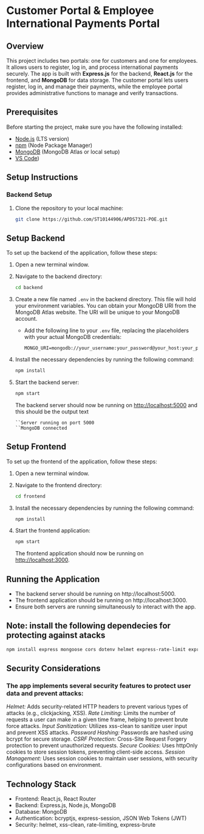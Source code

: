 # Customer Portal & Employee International Payments Portal

## Overview

This project includes two portals: one for customers and one for employees. It allows users to register, log in, and process international payments securely. The app is built with **Express.js** for the backend, **React.js** for the frontend, and **MongoDB** for data storage. The customer portal lets users register, log in, and manage their payments, while the employee portal provides administrative functions to manage and verify transactions.


## Prerequisites

Before starting the project, make sure you have the following installed:

- [Node.js](https://nodejs.org/) (LTS version)
- [npm](https://www.npmjs.com/) (Node Package Manager)
- [MongoDB](https://www.mongodb.com/) (MongoDB Atlas or local setup)
- [VS Code](https://code.visualstudio.com/))



## Setup Instructions

### Backend Setup

1. Clone the repository to your local machine:
   ```bash
   git clone https://github.com/ST10144906/APDS7321-POE.git

   
## Setup Backend

To set up the backend of the application, follow these steps:

1. Open a new terminal window.
2. Navigate to the backend directory:

   ```bash
   cd backend
   ```

3. Create a new file named `.env` in the backend directory. This file will hold your environment variables. You can obtain your MongoDB URI from the MongoDB Atlas website. The URI will be unique to your MongoDB account.

   - Add the following line to your `.env` file, replacing the placeholders with your actual MongoDB credentials:

     ```plaintext
     MONGO_URI=mongodb://your_username:your_password@your_host:your_port/your_database_name
     ```

4. Install the necessary dependencies by running the following command:

   ```bash
   npm install
   ```

5. Start the backend server:

   ```bash
   npm start
   ```

   The backend server should now be running on [http://localhost:5000](http://localhost:5000) and this should be the output text
   ```
   ``Server running on port 5000
   ``MongoDB connected
   ```

## Setup Frontend

To set up the frontend of the application, follow these steps:

1. Open a new terminal window.
2. Navigate to the frontend directory:

   ```bash
   cd frontend
   ```

3. Install the necessary dependencies by running the following command:

   ```bash
   npm install
   ```

4. Start the frontend application:

   ```bash
   npm start
   ```

   The frontend application should now be running on [http://localhost:3000](http://localhost:3000).

## Running the Application
- The backend server should be running on http://localhost:5000.
- The frontend application should be running on http://localhost:3000.
- Ensure both servers are running simultaneously to interact with the app.


## Note: install the following dependecies for protecting against atacks

```bash 
npm install express mongoose cors dotenv helmet express-rate-limit express-session xss-clean express-brute morgan bcryptjs
```

## Security Considerations
### The app implements several security features to protect user data and prevent attacks:

*Helmet:* Adds security-related HTTP headers to prevent various types of attacks (e.g., clickjacking, XSS).
*Rate Limiting:* Limits the number of requests a user can make in a given time frame, helping to prevent brute force attacks.
*Input Sanitization:* Utilizes xss-clean to sanitize user input and prevent XSS attacks.
*Password Hashing:* Passwords are hashed using bcrypt for secure storage.
*CSRF Protection:* Cross-Site Request Forgery protection to prevent unauthorized requests.
*Secure Cookies:* Uses httpOnly cookies to store session tokens, preventing client-side access.
*Session Management:* Uses session cookies to maintain user sessions, with security configurations based on environment.

## Technology Stack
- Frontend: React.js, React Router
- Backend: Express.js, Node.js, MongoDB
- Database: MongoDB
- Authentication: bcryptjs, express-session, JSON Web Tokens (JWT)
- Security: helmet, xss-clean, rate-limiting, express-brute
